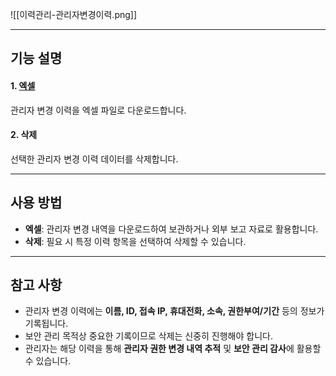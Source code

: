 
![[이력관리-관리자변경이력.png]]

---
## 기능 설명

#### 1. [엑셀](엑셀.md)  
관리자 변경 이력을 엑셀 파일로 다운로드합니다.

#### 2. 삭제  
선택한 관리자 변경 이력 데이터를 삭제합니다.

---

## 사용 방법
- **엑셀**: 관리자 변경 내역을 다운로드하여 보관하거나 외부 보고 자료로 활용합니다.  
- **삭제**: 필요 시 특정 이력 항목을 선택하여 삭제할 수 있습니다.  

---

## 참고 사항
- 관리자 변경 이력에는 **이름, ID, 접속 IP, 휴대전화, 소속, 권한부여/기간** 등의 정보가 기록됩니다.  
- 보안 관리 목적상 중요한 기록이므로 삭제는 신중히 진행해야 합니다.  
- 관리자는 해당 이력을 통해 **관리자 권한 변경 내역 추적** 및 **보안 관리 감사**에 활용할 수 있습니다.  
